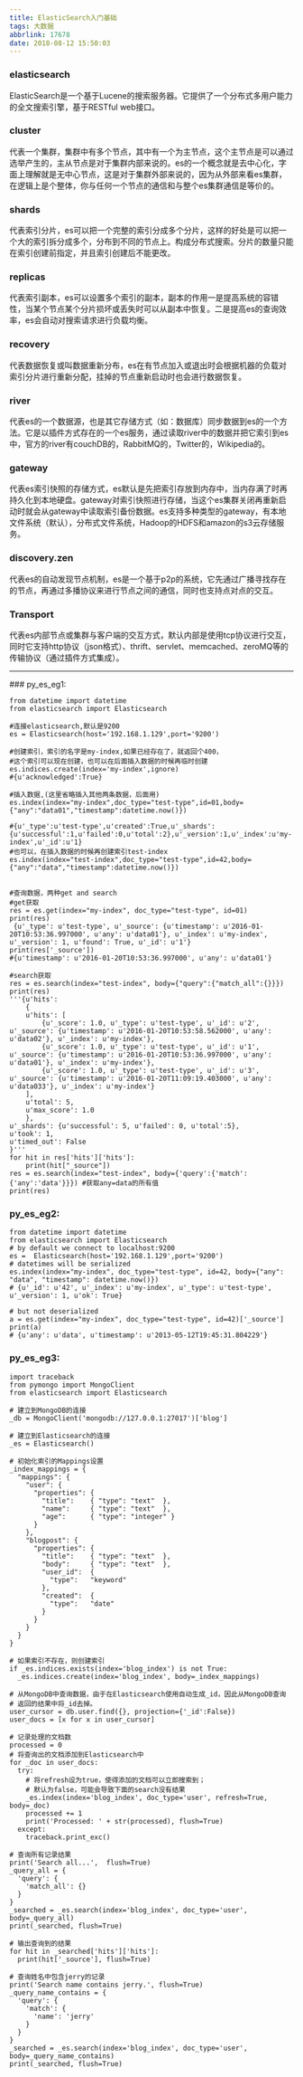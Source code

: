 ```yaml
---
title: ElasticSearch入门基础
tags: 大数据
abbrlink: 17678
date: 2018-08-12 15:50:03
---
```


### elasticsearch 
ElasticSearch是一个基于Lucene的搜索服务器。它提供了一个分布式多用户能力的全文搜索引擎，基于RESTful web接口。

### cluster
代表一个集群，集群中有多个节点，其中有一个为主节点，这个主节点是可以通过选举产生的，主从节点是对于集群内部来说的。es的一个概念就是去中心化，字面上理解就是无中心节点，这是对于集群外部来说的，因为从外部来看es集群，在逻辑上是个整体，你与任何一个节点的通信和与整个es集群通信是等价的。

### shards
代表索引分片，es可以把一个完整的索引分成多个分片，这样的好处是可以把一个大的索引拆分成多个，分布到不同的节点上。构成分布式搜索。分片的数量只能在索引创建前指定，并且索引创建后不能更改。

### replicas
代表索引副本，es可以设置多个索引的副本，副本的作用一是提高系统的容错性，当某个节点某个分片损坏或丢失时可以从副本中恢复。二是提高es的查询效率，es会自动对搜索请求进行负载均衡。

### recovery
代表数据恢复或叫数据重新分布，es在有节点加入或退出时会根据机器的负载对索引分片进行重新分配，挂掉的节点重新启动时也会进行数据恢复。

### river
代表es的一个数据源，也是其它存储方式（如：数据库）同步数据到es的一个方法。它是以插件方式存在的一个es服务，通过读取river中的数据并把它索引到es中，官方的river有couchDB的，RabbitMQ的，Twitter的，Wikipedia的。

### gateway
代表es索引快照的存储方式，es默认是先把索引存放到内存中，当内存满了时再持久化到本地硬盘。gateway对索引快照进行存储，当这个es集群关闭再重新启动时就会从gateway中读取索引备份数据。es支持多种类型的gateway，有本地文件系统（默认），分布式文件系统，Hadoop的HDFS和amazon的s3云存储服务。

### discovery.zen
代表es的自动发现节点机制，es是一个基于p2p的系统，它先通过广播寻找存在的节点，再通过多播协议来进行节点之间的通信，同时也支持点对点的交互。

### Transport
代表es内部节点或集群与客户端的交互方式，默认内部是使用tcp协议进行交互，同时它支持http协议（json格式）、thrift、servlet、memcached、zeroMQ等的传输协议（通过插件方式集成）。

<hr/>
### py_es_eg1:

    from datetime import datetime
    from elasticsearch import Elasticsearch
 
    #连接elasticsearch,默认是9200
    es = Elasticsearch(host='192.168.1.129',port='9200')
     
    #创建索引，索引的名字是my-index,如果已经存在了，就返回个400，
    #这个索引可以现在创建，也可以在后面插入数据的时候再临时创建
    es.indices.create(index='my-index',ignore)
    #{u'acknowledged':True}
     
    #插入数据,(这里省略插入其他两条数据，后面用)
    es.index(index="my-index",doc_type="test-type",id=01,body={"any":"data01","timestamp":datetime.now()})
    
    #{u'_type':u'test-type',u'created':True,u'_shards':{u'successful':1,u'failed':0,u'total':2},u'_version':1,u'_index':u'my-index',u'_id':u'1}
    #也可以，在插入数据的时候再创建索引test-index
    es.index(index="test-index",doc_type="test-type",id=42,body={"any":"data","timestamp":datetime.now()})
     
    
    #查询数据，两种get and search
    #get获取
    res = es.get(index="my-index", doc_type="test-type", id=01)
    print(res)
     {u'_type': u'test-type', u'_source': {u'timestamp': u'2016-01-20T10:53:36.997000', u'any': u'data01'}, u'_index': u'my-index', u'_version': 1, u'found': True, u'_id': u'1'}
    print(res['_source'])
    #{u'timestamp': u'2016-01-20T10:53:36.997000', u'any': u'data01'}
     
    #search获取
    res = es.search(index="test-index", body={"query":{"match_all":{}}})
    print(res)
    '''{u'hits':
        {
        u'hits': [
            {u'_score': 1.0, u'_type': u'test-type', u'_id': u'2', u'_source': {u'timestamp': u'2016-01-20T10:53:58.562000', u'any': u'data02'}, u'_index': u'my-index'},
            {u'_score': 1.0, u'_type': u'test-type', u'_id': u'1', u'_source': {u'timestamp': u'2016-01-20T10:53:36.997000', u'any': u'data01'}, u'_index': u'my-index'},
            {u'_score': 1.0, u'_type': u'test-type', u'_id': u'3', u'_source': {u'timestamp': u'2016-01-20T11:09:19.403000', u'any': u'data033'}, u'_index': u'my-index'}
        ],
        u'total': 5,
        u'max_score': 1.0
        },
    u'_shards': {u'successful': 5, u'failed': 0, u'total':5},
    u'took': 1,
    u'timed_out': False
    }'''
    for hit in res['hits']['hits']:
        print(hit["_source"])
    res = es.search(index="test-index", body={'query':{'match':{'any':'data'}}}) #获取any=data的所有值
    print(res)
    

### py_es_eg2:
    
    from datetime import datetime   
    from elasticsearch import Elasticsearch
    # by default we connect to localhost:9200
    es =  Elasticsearch(host='192.168.1.129',port='9200')
    # datetimes will be serialized
    es.index(index="my-index", doc_type="test-type", id=42, body={"any": "data", "timestamp": datetime.now()})
    # {u'_id': u'42', u'_index': u'my-index', u'_type': u'test-type', u'_version': 1, u'ok': True}
    
    # but not deserialized
    a = es.get(index="my-index", doc_type="test-type", id=42)['_source']
    print(a)
    # {u'any': u'data', u'timestamp': u'2013-05-12T19:45:31.804229'}


### py_es_eg3:
    import traceback
    from pymongo import MongoClient
    from elasticsearch import Elasticsearch
    
    # 建立到MongoDB的连接
    _db = MongoClient('mongodb://127.0.0.1:27017')['blog']
    
    # 建立到Elasticsearch的连接
    _es = Elasticsearch()
    
    # 初始化索引的Mappings设置
    _index_mappings = {
      "mappings": {
        "user": { 
          "properties": { 
            "title":    { "type": "text"  }, 
            "name":     { "type": "text"  }, 
            "age":      { "type": "integer" }  
          }
        },
        "blogpost": { 
          "properties": { 
            "title":    { "type": "text"  }, 
            "body":     { "type": "text"  }, 
            "user_id":  {
              "type":   "keyword" 
            },
            "created":  {
              "type":   "date"
            }
          }
        }
      }
    }
    
    # 如果索引不存在，则创建索引
    if _es.indices.exists(index='blog_index') is not True:
      _es.indices.create(index='blog_index', body=_index_mappings) 
    
    # 从MongoDB中查询数据，由于在Elasticsearch使用自动生成_id，因此从MongoDB查询
    # 返回的结果中将_id去掉。
    user_cursor = db.user.find({}, projection={'_id':False})
    user_docs = [x for x in user_cursor]
    
    # 记录处理的文档数
    processed = 0
    # 将查询出的文档添加到Elasticsearch中
    for _doc in user_docs:
      try:
        # 将refresh设为true，使得添加的文档可以立即搜索到；
        # 默认为false，可能会导致下面的search没有结果
        _es.index(index='blog_index', doc_type='user', refresh=True, body=_doc)
        processed += 1
        print('Processed: ' + str(processed), flush=True)
      except:
        traceback.print_exc()
    
    # 查询所有记录结果
    print('Search all...',  flush=True)
    _query_all = {
      'query': {
        'match_all': {}
      }
    }
    _searched = _es.search(index='blog_index', doc_type='user', body=_query_all)
    print(_searched, flush=True)
    
    # 输出查询到的结果
    for hit in _searched['hits']['hits']:
      print(hit['_source'], flush=True)
    
    # 查询姓名中包含jerry的记录
    print('Search name contains jerry.', flush=True)
    _query_name_contains = {
      'query': {
        'match': {
          'name': 'jerry'
        }
      }
    }
    _searched = _es.search(index='blog_index', doc_type='user', body=_query_name_contains)
    print(_searched, flush=True)